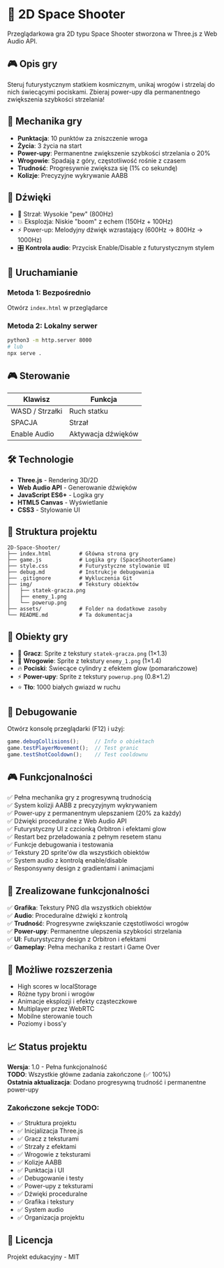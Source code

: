 # 🚀 2D Space Shooter

Przeglądarkowa gra 2D typu Space Shooter stworzona w Three.js z Web Audio API.

## 🎮 Opis gry

Steruj futurystycznym statkiem kosmicznym, unikaj wrogów i strzelaj do nich świecącymi pociskami. Zbieraj power-upy dla permanentnego zwiększenia szybkości strzelania!

## 🎯 Mechanika gry

- **Punktacja**: 10 punktów za zniszczenie wroga
- **Życia**: 3 życia na start
- **Power-upy**: Permanentne zwiększenie szybkości strzelania o 20%
- **Wrogowie**: Spadają z góry, częstotliwość rośnie z czasem
- **Trudność**: Progresywnie zwiększa się (1% co sekundę)
- **Kolizje**: Precyzyjne wykrywanie AABB

## 🎵 Dźwięki

- 🔫 Strzał: Wysokie "pew" (800Hz)
- 💥 Eksplozja: Niskie "boom" z echem (150Hz + 100Hz)
- ⚡ Power-up: Melodyjny dźwięk wzrastający (600Hz → 800Hz → 1000Hz)
- 🎛️ **Kontrola audio**: Przycisk Enable/Disable z futurystycznym stylem

## 🚀 Uruchamianie

### Metoda 1: Bezpośrednio
Otwórz `index.html` w przeglądarce

### Metoda 2: Lokalny serwer
```bash
python3 -m http.server 8000
# lub
npx serve .
```

## 🎮 Sterowanie

| Klawisz         | Funkcja            |
| --------------- | ------------------ |
| WASD / Strzałki | Ruch statku        |
| SPACJA          | Strzał             |
| Enable Audio    | Aktywacja dźwięków |

## 🛠️ Technologie

- **Three.js** - Rendering 3D/2D
- **Web Audio API** - Generowanie dźwięków
- **JavaScript ES6+** - Logika gry
- **HTML5 Canvas** - Wyświetlanie
- **CSS3** - Stylowanie UI

## 📁 Struktura projektu

```
2D-Space-Shooter/
├── index.html         # Główna strona gry
├── game.js            # Logika gry (SpaceShooterGame)
├── style.css          # Futurystyczne stylowanie UI
├── debug.md           # Instrukcje debugowania
├── .gitignore         # Wykluczenia Git
├── img/               # Tekstury obiektów
│   ├── statek-gracza.png
│   ├── enemy_1.png
│   └── powerup.png
├── assets/            # Folder na dodatkowe zasoby
└── README.md          # Ta dokumentacja
```

## 🎨 Obiekty gry

- 🚀 **Gracz**: Sprite z tekstury `statek-gracza.png` (1×1.3)
- 👾 **Wrogowie**: Sprite z tekstury `enemy_1.png` (1×1.4)
- 🔥 **Pociski**: Świecące cylindry z efektem glow (pomarańczowe)
- ⚡ **Power-upy**: Sprite z tekstury `powerup.png` (0.8×1.2)
- ⭐ **Tło**: 1000 białych gwiazd w ruchu

## 🧪 Debugowanie

Otwórz konsolę przeglądarki (F12) i użyj:

```javascript
game.debugCollisions();     // Info o obiektach
game.testPlayerMovement();  // Test granic
game.testShotCooldown();    // Test cooldownu
```

## 🎮 Funkcjonalności

✅ Pełna mechanika gry z progresywną trudnością  
✅ System kolizji AABB z precyzyjnym wykrywaniem  
✅ Power-upy z permanentnym ulepszaniem (20% za każdy)  
✅ Dźwięki proceduralne z Web Audio API  
✅ Futurystyczny UI z czcionką Orbitron i efektami glow  
✅ Restart bez przeładowania z pełnym resetem stanu  
✅ Funkcje debugowania i testowania  
✅ Tekstury 2D sprite'ów dla wszystkich obiektów  
✅ System audio z kontrolą enable/disable  
✅ Responsywny design z gradientami i animacjami  

## 🚀 Zrealizowane funkcjonalności

✅ **Grafika**: Tekstury PNG dla wszystkich obiektów  
✅ **Audio**: Proceduralne dźwięki z kontrolą  
✅ **Trudność**: Progresywne zwiększanie częstotliwości wrogów  
✅ **Power-upy**: Permanentne ulepszenia szybkości strzelania  
✅ **UI**: Futurystyczny design z Orbitron i efektami  
✅ **Gameplay**: Pełna mechanika z restart i Game Over  

## 🔮 Możliwe rozszerzenia

- High scores w localStorage
- Różne typy broni i wrogów
- Animacje eksplozji i efekty cząsteczkowe
- Multiplayer przez WebRTC
- Mobilne sterowanie touch
- Poziomy i boss'y

## 📈 Status projektu

**Wersja**: 1.0 - Pełna funkcjonalność  
**TODO**: Wszystkie główne zadania zakończone (✅ 100%)  
**Ostatnia aktualizacja**: Dodano progresywną trudność i permanentne power-upy  

### Zakończone sekcje TODO:
- ✅ Struktura projektu
- ✅ Inicjalizacja Three.js  
- ✅ Gracz z teksturami
- ✅ Strzały z efektami
- ✅ Wrogowie z teksturami
- ✅ Kolizje AABB
- ✅ Punktacja i UI
- ✅ Debugowanie i testy
- ✅ Power-upy z teksturami
- ✅ Dźwięki proceduralne
- ✅ Grafika i tekstury
- ✅ System audio
- ✅ Organizacja projektu

## 📄 Licencja

Projekt edukacyjny - MIT